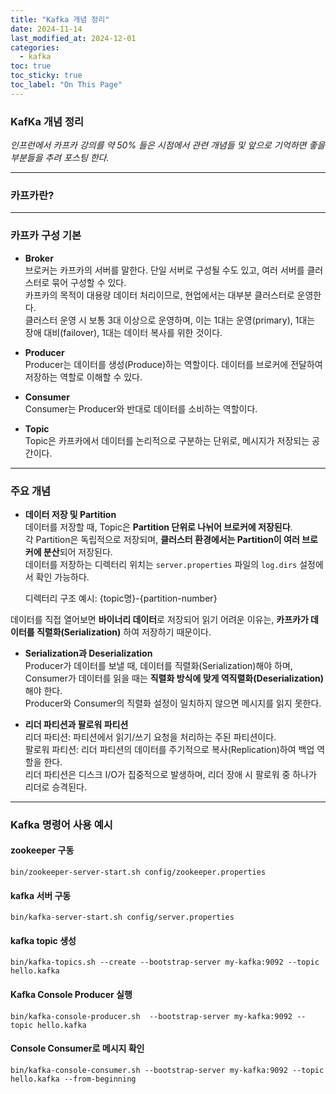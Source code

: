 ```yaml
---
title: "Kafka 개념 정리"
date: 2024-11-14
last_modified_at: 2024-12-01
categories:
  - kafka
toc: true
toc_sticky: true
toc_label: "On This Page"
---
```


### KafKa 개념 정리
*인프런에서 카프카 강의를 약 50% 들은 시점에서 관련 개념들 및 앞으로 기억하면 좋을 부분들을 추려 포스팅 한다.*

---

### 카프카란?

---

### 카프카 구성 기본

- **Broker**  
  브로커는 카프카의 서버를 말한다. 단일 서버로 구성될 수도 있고, 여러 서버를 클러스터로 묶어 구성할 수 있다.  
  카프카의 목적이 대용량 데이터 처리이므로, 현업에서는 대부분 클러스터로 운영한다.  
  클러스터 운영 시 보통 3대 이상으로 운영하며, 이는 1대는 운영(primary), 1대는 장애 대비(failover), 1대는 데이터 복사를 위한 것이다.

- **Producer**  
  Producer는 데이터를 생성(Produce)하는 역할이다. 데이터를 브로커에 전달하여 저장하는 역할로 이해할 수 있다.

- **Consumer**  
  Consumer는 Producer와 반대로 데이터를 소비하는 역할이다.

- **Topic**  
  Topic은 카프카에서 데이터를 논리적으로 구분하는 단위로, 메시지가 저장되는 공간이다.  


---

### 주요 개념

- **데이터 저장 및 Partition**  
  데이터를 저장할 때, Topic은 **Partition 단위로 나뉘어 브로커에 저장된다**.  
  각 Partition은 독립적으로 저장되며, **클러스터 환경에서는 Partition이 여러 브로커에 분산**되어 저장된다.  
  데이터를 저장하는 디렉터리 위치는 `server.properties` 파일의 `log.dirs` 설정에서 확인 가능하다.

  디렉터리 구조 예시:  {topic명}-{partition-number}  

데이터를 직접 열어보면 **바이너리 데이터**로 저장되어 읽기 어려운 이유는, **카프카가 데이터를 직렬화(Serialization)** 하여 저장하기 때문이다.

- **Serialization과 Deserialization**  
Producer가 데이터를 보낼 때, 데이터를 직렬화(Serialization)해야 하며, Consumer가 데이터를 읽을 때는 **직렬화 방식에 맞게 역직렬화(Deserialization)** 해야 한다.  
Producer와 Consumer의 직렬화 설정이 일치하지 않으면 메시지를 읽지 못한다.

- **리더 파티션과 팔로워 파티션**  
리더 파티션: 파티션에서 읽기/쓰기 요청을 처리하는 주된 파티션이다.  
팔로워 파티션: 리더 파티션의 데이터를 주기적으로 복사(Replication)하여 백업 역할을 한다.  
리더 파티션은 디스크 I/O가 집중적으로 발생하며, 리더 장애 시 팔로워 중 하나가 리더로 승격된다.  

---

### Kafka 명령어 사용 예시
#### zookeeper 구동

```
bin/zookeeper-server-start.sh config/zookeeper.properties
```

#### kafka 서버 구동

```
bin/kafka-server-start.sh config/server.properties
```

#### kafka topic 생성

```
bin/kafka-topics.sh --create --bootstrap-server my-kafka:9092 --topic hello.kafka
```

#### Kafka Console Producer 실행
```
bin/kafka-console-producer.sh  --bootstrap-server my-kafka:9092 --topic hello.kafka
```

#### Console Consumer로 메시지 확인
```
bin/kafka-console-consumer.sh --bootstrap-server my-kafka:9092 --topic hello.kafka --from-beginning
```
  